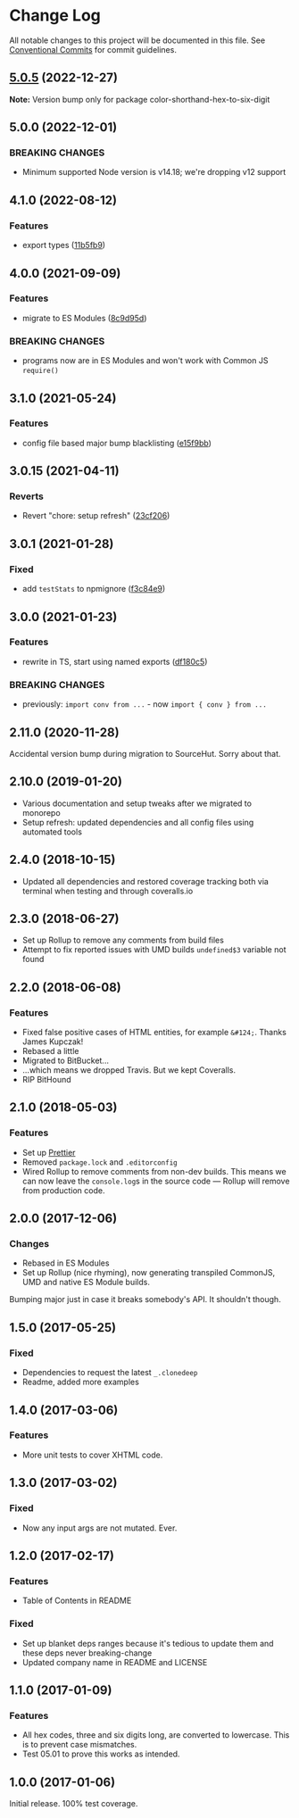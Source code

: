 # Change Log

All notable changes to this project will be documented in this file.
See [Conventional Commits](https://conventionalcommits.org) for commit guidelines.

## [5.0.5](https://github.com/codsen/codsen/compare/color-shorthand-hex-to-six-digit@5.0.4...color-shorthand-hex-to-six-digit@5.0.5) (2022-12-27)

**Note:** Version bump only for package color-shorthand-hex-to-six-digit

## 5.0.0 (2022-12-01)

### BREAKING CHANGES

- Minimum supported Node version is v14.18; we're dropping v12 support

## 4.1.0 (2022-08-12)

### Features

- export types ([11b5fb9](https://github.com/codsen/codsen/commit/11b5fb936ce20e0a77c3a09806773e1cd7695c50))

## 4.0.0 (2021-09-09)

### Features

- migrate to ES Modules ([8c9d95d](https://github.com/codsen/codsen/commit/8c9d95d5dea0b769c2f070397141918a4893d575))

### BREAKING CHANGES

- programs now are in ES Modules and won't work with Common JS `require()`

## 3.1.0 (2021-05-24)

### Features

- config file based major bump blacklisting ([e15f9bb](https://github.com/codsen/codsen/commit/e15f9bba1c4fd5f847ac28b3f38fa6ee633f5dca))

## 3.0.15 (2021-04-11)

### Reverts

- Revert "chore: setup refresh" ([23cf206](https://github.com/codsen/codsen/commit/23cf206970a087ff0fa04e61f94d919f59ab3881))

## 3.0.1 (2021-01-28)

### Fixed

- add `testStats` to npmignore ([f3c84e9](https://github.com/codsen/codsen/commit/f3c84e95afc5514214312f913692d85b2e12eb29))

## 3.0.0 (2021-01-23)

### Features

- rewrite in TS, start using named exports ([df180c5](https://github.com/codsen/codsen/commit/df180c5d3f1413ea826e8f771ea57492d3378189))

### BREAKING CHANGES

- previously: `import conv from ...` - now `import { conv } from ...`

## 2.11.0 (2020-11-28)

Accidental version bump during migration to SourceHut. Sorry about that.

## 2.10.0 (2019-01-20)

- Various documentation and setup tweaks after we migrated to monorepo
- Setup refresh: updated dependencies and all config files using automated tools

## 2.4.0 (2018-10-15)

- Updated all dependencies and restored coverage tracking both via terminal when testing and through coveralls.io

## 2.3.0 (2018-06-27)

- Set up Rollup to remove any comments from build files
- Attempt to fix reported issues with UMD builds `undefined$3` variable not found

## 2.2.0 (2018-06-08)

### Features

- Fixed false positive cases of HTML entities, for example `&#124;`. Thanks James Kupczak!
- Rebased a little
- Migrated to BitBucket...
- ...which means we dropped Travis. But we kept Coveralls.
- RIP BitHound

## 2.1.0 (2018-05-03)

### Features

- Set up [Prettier](https://prettier.io)
- Removed `package.lock` and `.editorconfig`
- Wired Rollup to remove comments from non-dev builds. This means we can now leave the `console.log`s in the source code — Rollup will remove from production code.

## 2.0.0 (2017-12-06)

### Changes

- Rebased in ES Modules
- Set up Rollup (nice rhyming), now generating transpiled CommonJS, UMD and native ES Module builds.

Bumping major just in case it breaks somebody's API. It shouldn't though.

## 1.5.0 (2017-05-25)

### Fixed

- Dependencies to request the latest `_.clonedeep`
- Readme, added more examples

## 1.4.0 (2017-03-06)

### Features

- More unit tests to cover XHTML code.

## 1.3.0 (2017-03-02)

### Fixed

- Now any input args are not mutated. Ever.

## 1.2.0 (2017-02-17)

### Features

- Table of Contents in README

### Fixed

- Set up blanket deps ranges because it's tedious to update them and these deps never breaking-change
- Updated company name in README and LICENSE

## 1.1.0 (2017-01-09)

### Features

- All hex codes, three and six digits long, are converted to lowercase. This is to prevent case mismatches.
- Test 05.01 to prove this works as intended.

## 1.0.0 (2017-01-06)

Initial release. 100% test coverage.
